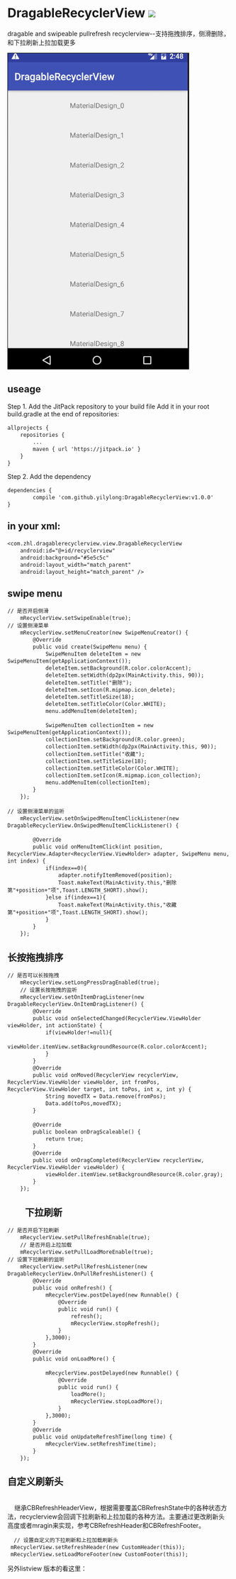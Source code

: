 # DragableRecyclerView [![](https://jitpack.io/v/yilylong/DragableRecyclerView.svg)](https://jitpack.io/#yilylong/DragableRecyclerView)
dragable and swipeable pullrefresh recyclerview--支持拖拽排序，侧滑删除，和下拉刷新上拉加载更多

<img src='/GIF.gif'>

useage
---

Step 1. Add the JitPack repository to your build file
Add it in your root build.gradle at the end of repositories:
	
    allprojects {
		repositories {
			...
			maven { url 'https://jitpack.io' }
		}
	}

Step 2. Add the dependency

    dependencies {
	        compile 'com.github.yilylong:DragableRecyclerView:v1.0.0'
	}

in your xml:
---
    <com.zhl.dragablerecyclerview.view.DragableRecyclerView
        android:id="@+id/recyclerview"
        android:background="#5e5c5c"
        android:layout_width="match_parent"
        android:layout_height="match_parent" />
        
swipe menu
---

    // 是否开启侧滑
        mRecyclerView.setSwipeEnable(true);
    // 设置侧滑菜单
        mRecyclerView.setMenuCreator(new SwipeMenuCreator() {
            @Override
            public void create(SwipeMenu menu) {
                SwipeMenuItem deleteItem = new SwipeMenuItem(getApplicationContext());
                deleteItem.setBackground(R.color.colorAccent);
                deleteItem.setWidth(dp2px(MainActivity.this, 90));
                deleteItem.setTitle("删除");
                deleteItem.setIcon(R.mipmap.icon_delete);
                deleteItem.setTitleSize(18);
                deleteItem.setTitleColor(Color.WHITE);
                menu.addMenuItem(deleteItem);

                SwipeMenuItem collectionItem = new SwipeMenuItem(getApplicationContext());
                collectionItem.setBackground(R.color.green);
                collectionItem.setWidth(dp2px(MainActivity.this, 90));
                collectionItem.setTitle("收藏");
                collectionItem.setTitleSize(18);
                collectionItem.setTitleColor(Color.WHITE);
                collectionItem.setIcon(R.mipmap.icon_collection);
                menu.addMenuItem(collectionItem);
            }
        });
        
    // 设置侧滑菜单的监听
        mRecyclerView.setOnSwipedMenuItemClickListener(new DragableRecyclerView.OnSwipedMenuItemClickListener() {

            @Override
            public void onMenuItemClick(int position, RecyclerView.Adapter<RecyclerView.ViewHolder> adapter, SwipeMenu menu, int index) {
                if(index==0){
                    adapter.notifyItemRemoved(position);
                    Toast.makeText(MainActivity.this,"删除第"+position+"项",Toast.LENGTH_SHORT).show();
                }else if(index==1){
                    Toast.makeText(MainActivity.this,"收藏第"+position+"项",Toast.LENGTH_SHORT).show();
                }
            }
        });       
 
 长按拖拽排序
 ---
 
    // 是否可以长按拖拽
        mRecyclerView.setLongPressDragEnabled(true);  
        // 设置长按拖拽的监听
        mRecyclerView.setOnItemDragListener(new DragableRecyclerView.OnItemDragListener() {
            @Override
            public void onSelectedChanged(RecyclerView.ViewHolder viewHolder, int actionState) {
                if(viewHolder!=null){
                    viewHolder.itemView.setBackgroundResource(R.color.colorAccent);
                }
            }
            @Override
            public void onMoved(RecyclerView recyclerView, RecyclerView.ViewHolder viewHolder, int fromPos, RecyclerView.ViewHolder target, int toPos, int x, int y) {
                String movedTX = Data.remove(fromPos);
                Data.add(toPos,movedTX);
            }

            @Override
            public boolean onDragScaleable() {
                return true;
            }
            @Override
            public void onDragCompleted(RecyclerView recyclerView, RecyclerView.ViewHolder viewHolder) {
                viewHolder.itemView.setBackgroundResource(R.color.gray);
            }
        });
        
下拉刷新
---

    // 是否开启下拉刷新
        mRecyclerView.setPullRefreshEnable(true);
        // 是否开启上拉加载
        mRecyclerView.setPullLoadMoreEnable(true);
    // 设置下拉刷新的监听
        mRecyclerView.setPullRefreshListener(new DragableRecyclerView.OnPullRefreshListener() {
            @Override
            public void onRefresh() {
                mRecyclerView.postDelayed(new Runnable() {
                    @Override
                    public void run() {
                        refresh();
                        mRecyclerView.stopRefresh();
                    }
                },3000);
            }
            @Override
            public void onLoadMore() {

                mRecyclerView.postDelayed(new Runnable() {
                    @Override
                    public void run() {
                        loadMore();
                        mRecyclerView.stopLoadMore();
                    }
                },3000);
            }
            @Override
            public void onUpdateRefreshTime(long time) {
                mRecyclerView.setRefreshTime(time);
            }
        });


  自定义刷新头
  ----
     
     继承CBRefreshHeaderView，根据需要覆盖CBRefreshState中的各种状态方法，recyclerview会回调下拉刷新和上拉加载的各种方法。主要通过更改刷新头高度或者mragin来实现，参考CBRefreshHeader和CBRefreshFooter。
     
      // 设置自定义的下拉刷新和上拉加载刷新头
     mRecyclerView.setRefreshHeader(new CustomHeader(this));
     mRecyclerView.setLoadMoreFooter(new CustomFooter(this));


另外listview 版本的看这里：

















                    
  
        
